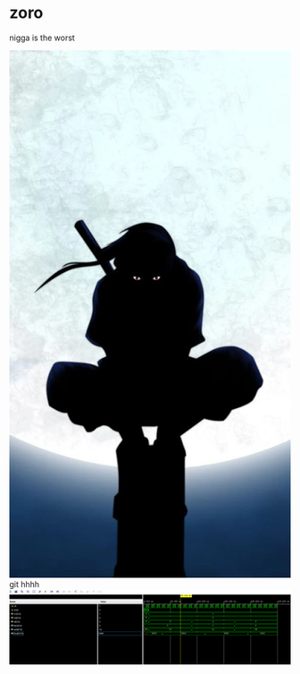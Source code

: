 # zoro 
nigga is the worst


![myphoto](170803.webp)git 
hhhh
![alt text](<Screenshot 2025-04-29 035027.png>)